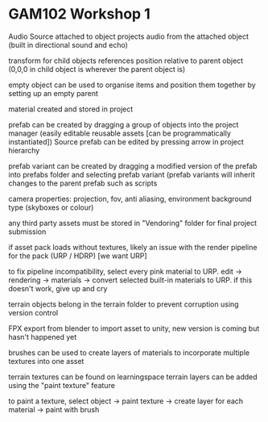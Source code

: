 # GAM102 Workshop 1

Audio Source attached to object projects audio from the attached object (built in directional sound and echo)

transform for child objects references position relative to parent object (0,0,0 in child object is wherever the parent object is)

empty object can be used to organise items and position them together by setting up an empty parent

material created and stored in project 

prefab can be created by dragging a group of objects into the project manager (easily editable reusable assets [can be programmatically instantiated])
Source prefab can be edited by pressing arrow in project hierarchy

prefab variant can be created by dragging a modified version of the prefab into prefabs folder and selecting prefab variant (prefab variants will inherit changes to the parent prefab such as scripts

camera properties:
projection, fov, anti aliasing, environment background type (skyboxes or colour)

any third party assets must be stored in "Vendoring" folder for final project submission

if asset pack loads without textures, likely an issue with the render pipeline for the pack (URP / HDRP) [we want URP]

to fix pipeline incompatibility, select every pink material to URP. 
edit -> rendering -> materials -> convert selected built-in materials to URP. if this doesn't work, give up and cry

terrain objects belong in the terrain folder to prevent corruption using version control 

FPX export from blender to import asset to unity, new version is coming but hasn't happened yet 

brushes can be used to create layers of materials to incorporate multiple textures into one asset 

terrain textures can be found on learningspace 
terrain layers can be added using the "paint texture" feature 

to paint a texture, select object -> paint texture -> create layer for each material -> paint with brush
